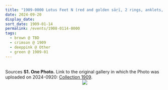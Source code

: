 ```yaml
---
title: "1909-0000 Lotus Feet N (red and golden sāṛī, 2 rings, anklets, white sheet; white towel)"
date: 2024-09-20
display_date: 
sort_date: 1909-01-14
permalink: /events/1908-0114-0000
tags:
  - brown @ TBD
  - crimson @ 1909
  - deeppink @ Other
  - green @ 1909-01
---
```


<br>

<wave-list>
  <list-title color="DarkSeaGreen" width="40">Sources</list-title>
  <list-item color="BlanchedAlmond"  width="280"><b>S1. One Photo.</b> Link to the original gallery in which the Photo was uploaded on 2024-0920: <a href="https://eternalmoments.smugmug.com/Collections/Mahipalsingh-Jaisingh-Raul-Collection/1909">Collection 1909</a>.</list-item>
</wave-list>

<div style="text-align: center"><img src="https://pub-bcc3cbe9b1e94ba1ac28915f7a3900fa.r2.dev/1909-0000_Lotus_Feet_N_(red_and_golden_sari_2_rings_anklets_white_sheet_white_towel)_01_(from_tif)_(Mahipalsingh_Jaisingh_Raul_Collection_scanned_by_Ankit_Khare).jpg" /></div>